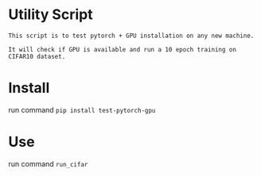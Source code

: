 # Utility Script
    This script is to test pytorch + GPU installation on any new machine.

    It will check if GPU is available and run a 10 epoch training on CIFAR10 dataset.

# Install
run command `pip install test-pytorch-gpu`
# Use
run command `run_cifar`
